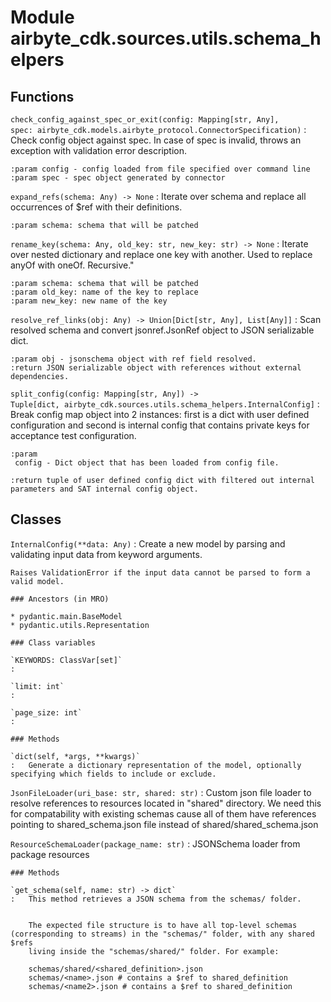 Module airbyte_cdk.sources.utils.schema_helpers
===============================================

Functions
---------

    
`check_config_against_spec_or_exit(config: Mapping[str, Any], spec: airbyte_cdk.models.airbyte_protocol.ConnectorSpecification)`
:   Check config object against spec. In case of spec is invalid, throws
    an exception with validation error description.
    
    :param config - config loaded from file specified over command line
    :param spec - spec object generated by connector

    
`expand_refs(schema: Any) ‑> None`
:   Iterate over schema and replace all occurrences of $ref with their definitions.
    
    :param schema: schema that will be patched

    
`rename_key(schema: Any, old_key: str, new_key: str) ‑> None`
:   Iterate over nested dictionary and replace one key with another. Used to replace anyOf with oneOf. Recursive."
    
    :param schema: schema that will be patched
    :param old_key: name of the key to replace
    :param new_key: new name of the key

    
`resolve_ref_links(obj: Any) ‑> Union[Dict[str, Any], List[Any]]`
:   Scan resolved schema and convert jsonref.JsonRef object to JSON serializable dict.
    
    :param obj - jsonschema object with ref field resolved.
    :return JSON serializable object with references without external dependencies.

    
`split_config(config: Mapping[str, Any]) ‑> Tuple[dict, airbyte_cdk.sources.utils.schema_helpers.InternalConfig]`
:   Break config map object into 2 instances: first is a dict with user defined
    configuration and second is internal config that contains private keys for
    acceptance test configuration.
    
    :param
     config - Dict object that has been loaded from config file.
    
    :return tuple of user defined config dict with filtered out internal
    parameters and SAT internal config object.

Classes
-------

`InternalConfig(**data: Any)`
:   Create a new model by parsing and validating input data from keyword arguments.
    
    Raises ValidationError if the input data cannot be parsed to form a valid model.

    ### Ancestors (in MRO)

    * pydantic.main.BaseModel
    * pydantic.utils.Representation

    ### Class variables

    `KEYWORDS: ClassVar[set]`
    :

    `limit: int`
    :

    `page_size: int`
    :

    ### Methods

    `dict(self, *args, **kwargs)`
    :   Generate a dictionary representation of the model, optionally specifying which fields to include or exclude.

`JsonFileLoader(uri_base: str, shared: str)`
:   Custom json file loader to resolve references to resources located in "shared" directory.
    We need this for compatability with existing schemas cause all of them have references
    pointing to shared_schema.json file instead of shared/shared_schema.json

`ResourceSchemaLoader(package_name: str)`
:   JSONSchema loader from package resources

    ### Methods

    `get_schema(self, name: str) ‑> dict`
    :   This method retrieves a JSON schema from the schemas/ folder.
        
        
        The expected file structure is to have all top-level schemas (corresponding to streams) in the "schemas/" folder, with any shared $refs
        living inside the "schemas/shared/" folder. For example:
        
        schemas/shared/<shared_definition>.json
        schemas/<name>.json # contains a $ref to shared_definition
        schemas/<name2>.json # contains a $ref to shared_definition
